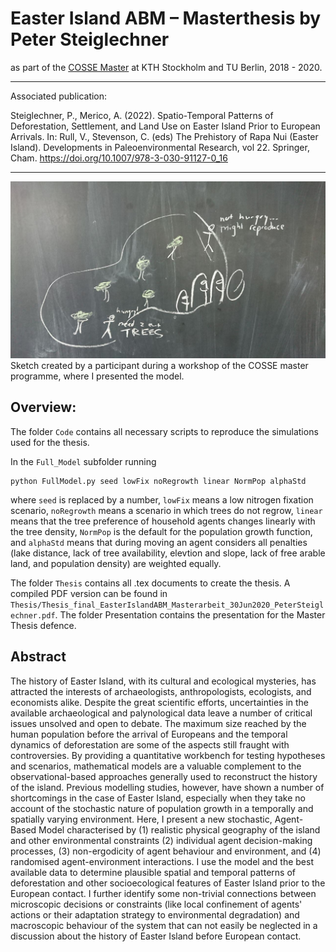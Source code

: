 # Easter Island ABM – Masterthesis by Peter Steiglechner

as part of the [COSSE Master](https://www.kth.se/en/studies/master/computer-simulations-for-science-and-engineering/msc-computer-simulations-for-science-and-engineering-1.44243) at KTH Stockholm and TU Berlin, 2018 - 2020.

***
Associated publication: 

Steiglechner, P., Merico, A. (2022). Spatio-Temporal Patterns of Deforestation, Settlement, and Land Use on Easter Island Prior to European Arrivals. In: Rull, V., Stevenson, C. (eds) The Prehistory of Rapa Nui (Easter Island). Developments in Paleoenvironmental Research, vol 22. Springer, Cham. https://doi.org/10.1007/978-3-030-91127-0_16
***

<img src="COSSE_workshop_tafel" alt="drawing" width="600"/>
Sketch created by a participant during a workshop of the COSSE master programme, where I presented the model.

## Overview:

The folder `Code` contains all necessary scripts to reproduce the simulations used for the thesis.

In the `Full_Model` subfolder running 
```
python FullModel.py seed lowFix noRegrowth linear NormPop alphaStd
```
where `seed` is replaced by a number, `lowFix` means a low nitrogen fixation scenario, `noRegrowth` means a scenario in which trees do not regrow, `linear` means that the tree preference of household agents changes linearly with the tree density, `NormPop` is the default for the population growth function, and `alphaStd` means that during moving an agent considers all penalties (lake distance, lack of tree availability, elevtion and slope, lack of free arable land, and population density) are weighted equally.

The folder `Thesis` contains all .tex documents to create the thesis. A compiled PDF version can be found in `Thesis/Thesis_final_EasterIslandABM_Masterarbeit_30Jun2020_PeterSteiglechner.pdf`. The folder Presentation contains the presentation for the Master Thesis defence.

## Abstract
The history of Easter Island, with its cultural and ecological mysteries, has attracted the interests of archaeologists, anthropologists, ecologists, and economists alike. Despite the great scientific efforts, uncertainties in the available archaeological and palynological data leave a number of critical issues unsolved and open to debate. The maximum size reached by the human population before the arrival of Europeans and the temporal dynamics of deforestation are some of the aspects still fraught with controversies. By providing a quantitative workbench for testing hypotheses and scenarios, mathematical models are a valuable complement to the observational-based approaches generally used to reconstruct the history of the island. Previous modelling studies, however, have shown a number of shortcomings in the case of Easter Island, especially when they take no account of the stochastic nature of population growth in a temporally and spatially varying environment. Here, I present a new stochastic, Agent-Based Model characterised by (1) realistic physical geography of the island and other environmental constraints (2) individual agent decision-making processes, (3) non-ergodicity of agent behaviour and environment, and (4) randomised agent-environment interactions. I use the model and the best available data to determine plausible spatial and temporal patterns of deforestation and other socioecological features of Easter Island prior to the European contact. I further identify some non-trivial connections between microscopic decisions or constraints (like local confinement of agents' actions or their adaptation strategy to environmental degradation) and macroscopic behaviour of the system that can not easily be neglected in a discussion about the history of Easter Island before European contact.
